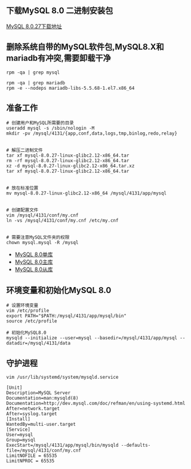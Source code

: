## 下载MySQL 8.0 二进制安装包
[MySQL 8.0.27下载地址](https://downloads.mysql.com/archives/get/p/23/file/mysql-8.0.27-linux-glibc2.12-x86_64.tar)

## 删除系统自带的MySQL软件包,MySQL8.X和mariadb有冲突,需要卸载干净
``` shell
rpm -qa | grep mysql

rpm -qa | grep mariadb
rpm -e --nodeps mariadb-libs-5.5.68-1.el7.x86_64
```

## 准备工作
``` shell
# 创建用户和MySQL所需要的目录
useradd mysql -s /sbin/nologin -M
mkdir -pv /mysql/4131/{app,conf,data,logs,tmp,binlog,redo,relay}


# 解压二进制文件
tar xf mysql-8.0.27-linux-glibc2.12-x86_64.tar
rm -rf mysql-8.0.27-linux-glibc2.12-x86_64.tar
xz -d mysql-8.0.27-linux-glibc2.12-x86_64.tar.xz
tar xf mysql-8.0.27-linux-glibc2.12-x86_64.tar


# 放在标准位置
mv mysql-8.0.27-linux-glibc2.12-x86_64 /mysql/4131/app/mysql


# 创建配置文件
vim /mysql/4131/conf/my.cnf
ln -vs /mysql/4131/conf/my.cnf /etc/my.cnf


# 需要注意MySQL文件夹的权限
chown mysql.mysql -R /mysql
```
  - [MySQL 8.0单库](https://github.com/xusxlinux/Document/blob/master/MySQL%208.0/my.cnf/01-MySQL%208.0%E5%8D%95%E5%BA%93%E9%85%8D%E7%BD%AE.md)  
  - [MySQL 8.0主库](https://github.com/xusxlinux/Document/blob/master/MySQL%208.0/my.cnf/02-MySQL%208.0%E4%B8%BB%E5%BA%93%E9%85%8D%E7%BD%AE.md)  
  - [MySQL 8.0从库](https://github.com/xusxlinux/Document/blob/master/MySQL%208.0/my.cnf/03-MySQL%208.0%E4%BB%8E%E5%BA%93%E9%85%8D%E7%BD%AE.md)  
## 环境变量和初始化MySQL 8.0
``` shell
# 设置环境变量
vim /etc/profile
export PATH="$PATH:/mysql/4131/app/mysql/bin"
source /etc/profile

# 初始化MySQL8.0
mysqld --initialize --user=mysql --basedir=/mysql/4131/app/mysql --datadir=/mysql/4131/data
```

## 守护进程
``` shell
vim /usr/lib/systemd/system/mysqld.service

[Unit]
Description=MySQL Server
Documentation=man:mysqld(8)
Documentation=http://dev.mysql.com/doc/refman/en/using-systemd.html
After=network.target
After=syslog.target
[Install]
WantedBy=multi-user.target
[Service]
User=mysql
Group=mysql
ExecStart=/mysql/4131/app/mysql/bin/mysqld --defaults-file=/mysql/4131/conf/my.cnf
LimitNOFILE = 65535
LimitNPROC = 65535
```
